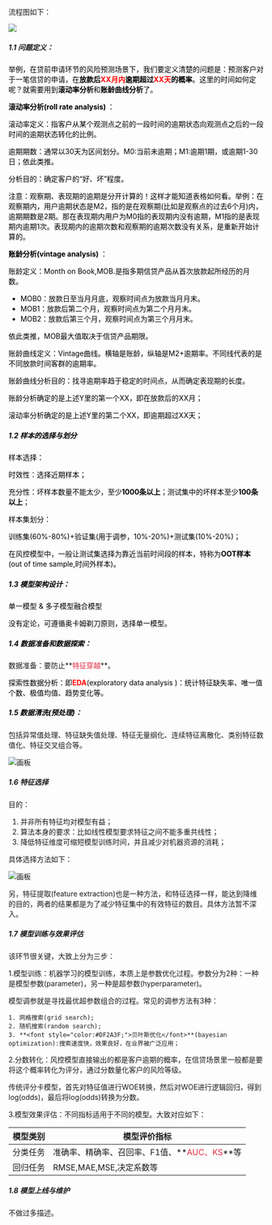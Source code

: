 流程图如下：

![](https://cdn.nlark.com/yuque/0/2024/png/2985714/1732604973660-ca12b6d5-ec24-40c7-b66f-7783da87551b.png)

##### 1.1 问题定义：
<font style="color:black;">举例，在贷前申请环节的风险预测场景下，我们要定义清楚的问题是：预测客户对于一笔信贷的申请，在</font>**<font style="color:black;">放款后</font>****<font style="color:red;">XX月内</font>****<font style="color:black;">逾期超过</font>****<font style="color:red;">XX天</font>****<font style="color:black;">的概率</font>**<font style="color:black;">。这里的时间如何定呢？就需要用到</font>**<font style="color:black;">滚动率分析</font>**<font style="color:black;">和</font>**<font style="color:black;">账龄曲线分析</font>**<font style="color:black;">了。</font>

**<font style="color:black;">滚动率分析(roll rate analysis) </font>**<font style="color:black;">：</font>

<font style="color:black;">滚动率定义：指客户从某个观测点之前的一段时间的逾期状态向观测点之后的一段时间的逾期状态转化的比例。</font>

<font style="color:black;">逾期期数：通常以30天为区间划分。M0:当前未逾期；M1:逾期1期，或逾期1-30日；依此类推。</font>

<font style="color:black;">分析目的：确定客户的“好、坏”程度。</font>

<font style="color:black;">注意：观察期、表现期的逾期是分开计算的！这样才能知道表格如何看。举例：在观察期内，用户逾期状态是M2，指的是在观察期(比如是观察点的过去6个月)内，逾期期数是2期。那在表现期内用户为M0指的表现期内没有逾期，M1指的是表现期内逾期1次。表现期内的逾期次数和观察期的逾期次数没有关系，是重新开始计算的。</font>

**<font style="color:black;">账龄分析(vintage analysis) </font>**<font style="color:black;">：</font>

<font style="color:black;">账龄定义：Month on Book,MOB.是指多期信贷产品从首次放款起所经历的月数。</font>

+ <font style="color:black;">MOB0：放款日至当月月底，观察时间点为放款当月月末。</font>
+ <font style="color:black;">MOB1：放款后第二个月，观察时间点为第二个月月末。</font>
+ <font style="color:black;">MOB2：放款后第三个月，观察时间点为第三个月月末。</font>

<font style="color:black;">依此类推，MOB最大值取决于信贷产品期限。</font>

<font style="color:black;">账龄曲线定义：Vintage曲线。横轴是账龄，纵轴是M2+逾期率。不同线代表的是不同放款时间客群的逾期率。</font>

<font style="color:black;">账龄曲线分析目的：找寻逾期率趋于稳定的时间点，从而确定表现期的长度。</font>

<font style="color:black;">账龄分析确定的是上述</font><font style="color:black;">Y</font><font style="color:black;">里的第一个</font><font style="color:black;">XX</font><font style="color:black;">，即在放款后的</font><font style="color:black;">XX</font><font style="color:black;">月；</font>

<font style="color:black;">滚动率分析确定的是上述Y里的第二个XX，即逾期超过XX天；</font>

##### <font style="color:black;">1.2 样本的选择与划分</font>
<font style="color:black;">样本选择：</font>

<font style="color:black;">时效性：选择近期样本；</font>

<font style="color:black;">充分性：坏样本数量不能太少，至少</font>**<font style="color:black;">1000条以上</font>**<font style="color:black;">；测试集中的坏样本至少</font>**<font style="color:black;">100条以上</font>**<font style="color:black;">；</font>

<font style="color:black;">样本集划分：</font>

<font style="color:black;">训练集(60%-80%)+验证集(用于调参，10%-20%)+测试集(10%-20%)；</font>

<font style="color:black;">在风控模型中，一般让测试集选择为靠近当前时间段的样本，特称为</font>**<font style="color:black;">OOT样本</font>**<font style="color:black;">(out of time sample,时间外样本)。</font>

##### <font style="color:black;">1.3 模型架构设计：</font>
<font style="color:black;">单一模型  &   多子模型融合模型</font>

<font style="color:black;">没有定论，可遵循奥卡姆剃刀原则，选择单一模型。</font>

##### <font style="color:black;">1.4 数据准备和数据探索：</font>
数据准备：要防止**<font style="color:#DF2A3F;">特征穿越</font>**。

<font style="color:black;">探索性数据分析</font>：<font style="color:black;">即</font>**<font style="color:red;">EDA</font>**<font style="color:black;">(exploratory data analysis )：统计特征缺失率、唯一值个数、极值均值、趋势变化等。</font>

##### <font style="color:black;">1.5 数据清洗(预处理)：</font>
包括异常值处理、特征缺失值处理、特征无量纲化、连续特征离散化、类别特征数值化、特征交叉组合等。

![画板](https://cdn.nlark.com/yuque/0/2024/jpeg/2985714/1732610005301-64c7400e-e60e-4d7c-aaea-b13ece10c846.jpeg)

##### 1.6 特征选择
目的：

1. 并非所有特征均对模型有益；
2. 算法本身的要求：比如线性模型要求特征之间不能多重共线性；
3. 降低特征维度可缩短模型训练时间，并且减少对机器资源的消耗；

具体选择方法如下：

![画板](https://cdn.nlark.com/yuque/0/2024/jpeg/2985714/1732614765455-549502e9-132b-420b-812e-0efc8ab55b82.jpeg)

另，特征提取(feature extraction)也是一种方法，和特征选择一样，能达到降维的目的，两者的结果都是为了减少特征集中的有效特征的数目。具体方法暂不深入。

##### 1.7 模型训练与效果评估
该环节很关键，大致上分为三步：

1.模型训练：机器学习的模型训练，本质上是参数优化过程。参数分为2种：一种是模型参数(parameter)，另一种是超参数(hyperparameter)。

模型调参就是寻找最优超参数组合的过程。常见的调参方法有3种：

    1. 网格搜索(grid search);
    2. 随机搜索(random search);
    3. **<font style="color:#DF2A3F;">贝叶斯优化</font>**(bayesian optimization):搜索速度快，效果良好，在业界被广泛应用；

2.分数转化：风控模型直接输出的都是客户逾期的概率，在信贷场景里一般都是要将这个概率转化为评分，通过分数量化客户的风险等级。

传统评分卡模型，首先对特征值进行WOE转换，然后对WOE进行逻辑回归，得到log(odds)，最后将log(odds)转换为分数。

3.模型效果评估：不同指标适用于不同的模型。大致对应如下：

| 模型类别 | 模型评价指标 |
| --- | --- |
| 分类任务 | 准确率、精确率、召回率、F1值、**<font style="color:#DF2A3F;">AUC、KS</font>**等 |
| 回归任务 | RMSE,MAE,MSE,决定系数等 |




##### 1.8 模型上线与维护
不做过多描述。





